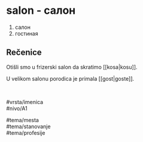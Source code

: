 # salon - салон

1. салон  
2. гостиная  

## Rečenice

Otišli smo u frizerski salon da skratimo [[kosa|kosu]].  

U velikom salonu porodica je primala [[gost|goste]].  

<br>

#vrsta/imenica  
#nivo/A1  

#tema/mesta  
#tema/stanovanje  
#tema/profesije  
